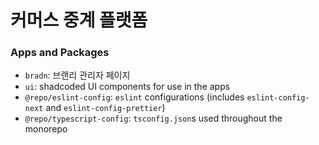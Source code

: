 # 커머스 중계 플랫폼

### Apps and Packages

- `bradn`: 브랜리 관리자 페이지
- `ui`: shadcoded UI components for use in the apps
- `@repo/eslint-config`: `eslint` configurations (includes `eslint-config-next` and `eslint-config-prettier`)
- `@repo/typescript-config`: `tsconfig.json`s used throughout the monorepo

